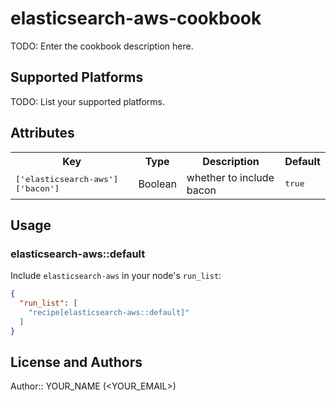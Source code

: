 # elasticsearch-aws-cookbook

TODO: Enter the cookbook description here.

## Supported Platforms

TODO: List your supported platforms.

## Attributes

<table>
  <tr>
    <th>Key</th>
    <th>Type</th>
    <th>Description</th>
    <th>Default</th>
  </tr>
  <tr>
    <td><tt>['elasticsearch-aws']['bacon']</tt></td>
    <td>Boolean</td>
    <td>whether to include bacon</td>
    <td><tt>true</tt></td>
  </tr>
</table>

## Usage

### elasticsearch-aws::default

Include `elasticsearch-aws` in your node's `run_list`:

```json
{
  "run_list": [
    "recipe[elasticsearch-aws::default]"
  ]
}
```

## License and Authors

Author:: YOUR_NAME (<YOUR_EMAIL>)
